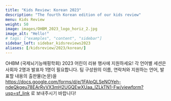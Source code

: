```yaml
---
title: "Kids Review: Korean 2023"
description: "The fourth Korean edition of our kids review"
menu: Kids Review
weight: 50
image: images/OHBM_2023_logo_horiz_2.jpg
image_alt: "Hello!"
# tags: ["examples", "content", "sidebar"]
sidebar_left: sidebar_kidsreviews2023
aliases: [/kidsreview/2023/korean/]
---
```


OHBM (국제뇌기능매핑학회) 2023 어린이 리뷰 행사에 지원하세요! 각 언어별 세션은 사회자 2명과 발표자 1명이 필요합니다. 팀 구성원의 이름, 연락처와 지원하는 언어, 발표할 내용의 출판물(논문)을 https://docs.google.com/forms/d/e/1FAIpQLSeNOYeh-ndeQkgeu78EArRvVX3mH2UGQEwXUaa_IZLkTN1-Fw/viewform?usp=sf_link 로 보내주시기 바랍니다!

<!-- ### Title for this edition
Written recap to this edition -->
